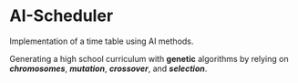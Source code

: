 # AI-Scheduler
Implementation of a time table using AI methods.

Generating a high school curriculum with **genetic** algorithms by relying on 
***chromosomes***, ***mutation***, ***crossover***, and ***selection***.



